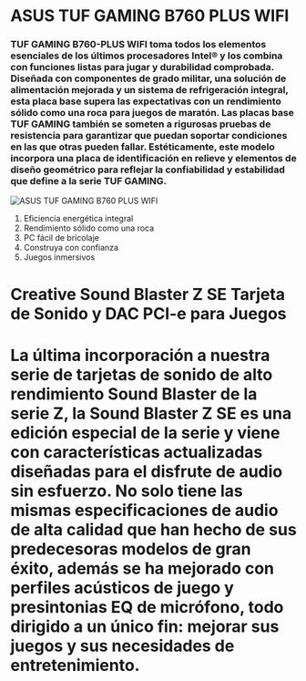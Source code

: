 # ASUS TUF GAMING B760 PLUS WIFI

### TUF GAMING B760-PLUS WIFI toma todos los elementos esenciales de los últimos procesadores Intel® y los combina con funciones listas para jugar y durabilidad comprobada. Diseñada con componentes de grado militar, una solución de alimentación mejorada y un sistema de refrigeración integral, esta placa base supera las expectativas con un rendimiento sólido como una roca para juegos de maratón. Las placas base TUF GAMING también se someten a rigurosas pruebas de resistencia para garantizar que puedan soportar condiciones en las que otras pueden fallar. Estéticamente, este modelo incorpora una placa de identificación en relieve y elementos de diseño geométrico para reflejar la confiabilidad y estabilidad que define a la serie TUF GAMING.

![ASUS TUF GAMING B760 PLUS WIFI](https://img.pccomponentes.com/articles/1067/10676515/1484-asus-tuf-gaming-b760-plus-wifi.jpg)


1. Eficiencia energética integral
2. Rendimiento sólido como una roca
3. PC fácil de bricolaje
4. Construya con confianza
5. Juegos inmersivos

# Creative Sound Blaster Z SE Tarjeta de Sonido y DAC PCI-e para Juegos

# La última incorporación a nuestra serie de tarjetas de sonido de alto rendimiento Sound Blaster de la serie Z, la Sound Blaster Z SE es una edición especial de la serie y viene con características actualizadas diseñadas para el disfrute de audio sin esfuerzo. No solo tiene las mismas especificaciones de audio de alta calidad que han hecho de sus predecesoras modelos de gran éxito, además se ha mejorado con perfiles acústicos de juego y presintonias EQ de micrófono, todo dirigido a un único fin: mejorar sus juegos y sus necesidades de entretenimiento.